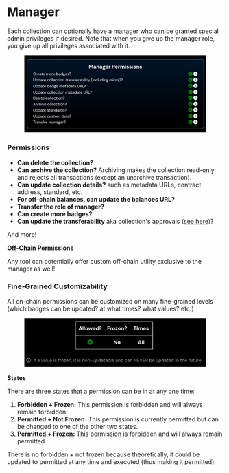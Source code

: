 # Manager

Each collection can optionally have a manager who can be granted special admin privileges if desired. Note that when you give up the manager role, you give up all privileges associated with it.

<figure><img src="../../.gitbook/assets/image (1).png" alt=""><figcaption></figcaption></figure>

### Permissions

* **Can delete the collection?**
* **Can archive the collection?** Archiving makes the collection read-only and rejects all transactions (except an unarchive transaction).
* **Can update collection details?** such as metadata URLs, contract address, standard, etc.&#x20;
* **For off-chain balances, can update the balances URL?**
* **Transfer the role of manager?**
* **Can create more badges?**
* **Can update the transferability** aka collection's approvals ([see here](transferability.md))?

And more!

**Off-Chain Permissions**

Any tool can potentially offer custom off-chain utility exclusive to the manager as well!

### Fine-Grained Customizability

All on-chain permissions can be customized on many fine-grained levels (which badges can be updated? at what times? what values? etc.)

<figure><img src="../../.gitbook/assets/image (2).png" alt=""><figcaption></figcaption></figure>

**States**

There are three states that a permission can be in at any one time:

1. **Forbidden + Frozen:** This permission is forbidden and will always remain forbidden.
2. **Permitted + Not Frozen:** This permission is currently permitted but can be changed to one of the other two states.
3. **Permitted + Frozen:** This permission is forbidden and will always remain permitted

There is no forbidden + not frozen because theoretically, it could be updated to permitted at any time and executed (thus making it permitted).
